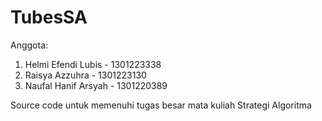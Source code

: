 # TubesSA
Anggota: 
1. Helmi Efendi Lubis - 1301223338
2. Raisya Azzuhra - 1301223130
3. Naufal Hanif Arsyah - 1301220389

Source code untuk memenuhi tugas besar mata kuliah Strategi Algoritma
